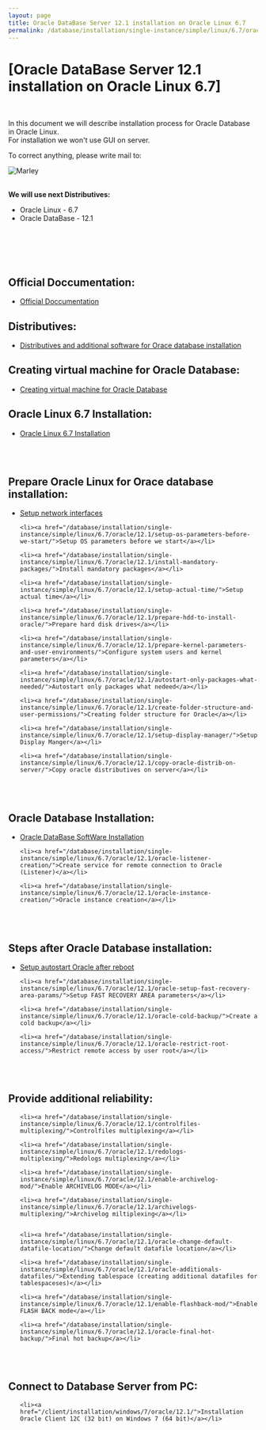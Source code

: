 ```yaml
---
layout: page
title: Oracle DataBase Server 12.1 installation on Oracle Linux 6.7
permalink: /database/installation/single-instance/simple/linux/6.7/oracle/12.1/
---
```



# [Oracle DataBase Server 12.1 installation on Oracle Linux 6.7]


<br/>

In this document we will describe installation process for Oracle Database in Oracle Linux.  
For installation we won't use GUI on server.

To correct anything, please write mail to:

<div>
	<img src="http://img.fotografii.org/a3333333mail.gif" alt="Marley" border="0">
</div>

<br/>

<strong>We will use next Distributives:</strong>

<ul>
	<li>Oracle Linux - 6.7</li>
	<li>Oracle DataBase - 12.1</li>
</ul>

<br/>

<br/><br/>
<h2>Official Doccumentation:</h2>

<ul>
	<li><a href="/database/installation/single-instance/simple/linux/6.7/oracle/12.1/docs/">Official Doccumentation</a><br/></li>
</ul>



<h2>Distributives:</h2>


<ul>
	<li><a href="/database/installation/single-instance/simple/linux/6.7/oracle/12.1/distrib/">Distributives and additional software for Orace database installation</a><br/></li>
</ul>


## Creating virtual machine for Oracle Database:


<ul>
	<li><a href="/database/installation/single-instance/simple/linux/6.7/oracle/12.1/virtual-machine/">Creating virtual machine for Oracle Database</a><br/></li>
</ul>


## Oracle Linux 6.7 Installation:


<ul>
	<li><a href="/database/installation/single-instance/simple/linux/6.7/oracle/12.1/oel67-installation/">Oracle Linux 6.7 Installation</a><br/></li>
</ul>



<br/><br/>

## Prepare Oracle Linux for Orace database installation:


<ul>
	<li><a href="/database/installation/single-instance/simple/linux/6.7/oracle/12.1/network-interfaces/">Setup network interfaces</a></li>

	<li><a href="/database/installation/single-instance/simple/linux/6.7/oracle/12.1/setup-os-parameters-before-we-start/">Setup OS parameters before we start</a></li>

	<li><a href="/database/installation/single-instance/simple/linux/6.7/oracle/12.1/install-mandatory-packages/">Install mandatory packages</a></li>

	<li><a href="/database/installation/single-instance/simple/linux/6.7/oracle/12.1/setup-actual-time/">Setup actual time</a></li>

	<li><a href="/database/installation/single-instance/simple/linux/6.7/oracle/12.1/prepare-hdd-to-install-oracle/">Prepare hard disk drives</a></li>

	<li><a href="/database/installation/single-instance/simple/linux/6.7/oracle/12.1/prepare-kernel-parameters-and-user-environments/">Configure system users and kernel parameters</a></li>

	<li><a href="/database/installation/single-instance/simple/linux/6.7/oracle/12.1/autostart-only-packages-what-needed/">Autostart only packages what nedeed</a></li>

	<li><a href="/database/installation/single-instance/simple/linux/6.7/oracle/12.1/create-folder-structure-and-user-permissions/">Creating folder structure for Oracle</a></li>

	<li><a href="/database/installation/single-instance/simple/linux/6.7/oracle/12.1/setup-display-manager/">Setup Display Manger</a></li>

	<li><a href="/database/installation/single-instance/simple/linux/6.7/oracle/12.1/copy-oracle-distrib-on-server/">Copy oracle distributives on server</a></li>

</ul>


<br/><br/>

## Oracle Database Installation:

<ul>
	<li><a href="/database/installation/single-instance/simple/linux/6.7/oracle/12.1/oracle-database-software-installation/">Oracle DataBase SoftWare Installation</a></li>

	<li><a href="/database/installation/single-instance/simple/linux/6.7/oracle/12.1/oracle-listener-creation/">Create service for remote connection to Oracle (Listener)</a></li>

	<li><a href="/database/installation/single-instance/simple/linux/6.7/oracle/12.1/oracle-instance-creation/">Oracle instance creation</a></li>
</ul>


<br/><br/>

## Steps after Oracle Database installation:

<ul>
	<li><a href="/database/installation/single-instance/simple/linux/6.7/oracle/12.1/autorstart-oracle-after-restart/">Setup autostart Oracle after reboot</a></li>

	<li><a href="/database/installation/single-instance/simple/linux/6.7/oracle/12.1/oracle-setup-fast-recovery-area-params/">Setup FAST RECOVERY AREA parameters</a></li>

	<li><a href="/database/installation/single-instance/simple/linux/6.7/oracle/12.1/oracle-cold-backup/">Create a cold backup</a></li>

	<li><a href="/database/installation/single-instance/simple/linux/6.7/oracle/12.1/oracle-restrict-root-access/">Restrict remote access by user root</a></li>

</ul>


<br/><br/>

## Provide additional reliability:

<ul>

	<li><a href="/database/installation/single-instance/simple/linux/6.7/oracle/12.1/controlfiles-multiplexing/">Controlfiles multiplexing</a></li>

	<li><a href="/database/installation/single-instance/simple/linux/6.7/oracle/12.1/redologs-multiplexing/">Redologs multiplexing</a></li>

	<li><a href="/database/installation/single-instance/simple/linux/6.7/oracle/12.1/enable-archivelog-mod/">Enable ARCHIVELOG MODE</a></li>

	<li><a href="/database/installation/single-instance/simple/linux/6.7/oracle/12.1/archivelogs-multiplexing/">Archivelog miltiplexing</a></li>


	<li><a href="/database/installation/single-instance/simple/linux/6.7/oracle/12.1/oracle-change-default-datafile-location/">Change default datafile location</a></li>

	<li><a href="/database/installation/single-instance/simple/linux/6.7/oracle/12.1/oracle-additionals-datafiles/">Extending tablespace (creating additional datafiles for tablespaceses)</a></li>

	<li><a href="/database/installation/single-instance/simple/linux/6.7/oracle/12.1/enable-flashback-mod/">Enable FLASH BACK mode</a></li>

	<li><a href="/database/installation/single-instance/simple/linux/6.7/oracle/12.1/oracle-final-hot-backup/">Final hot backup</a></li>
</ul>


<br/><br/>
<h2>Connect to Database Server from PC:</h2>

<ul>

	<li><a href="/client/installation/windows/7/oracle/12.1/">Installation Oracle Client 12C (32 bit) on Windows 7 (64 bit)</a></li>

</ul>
